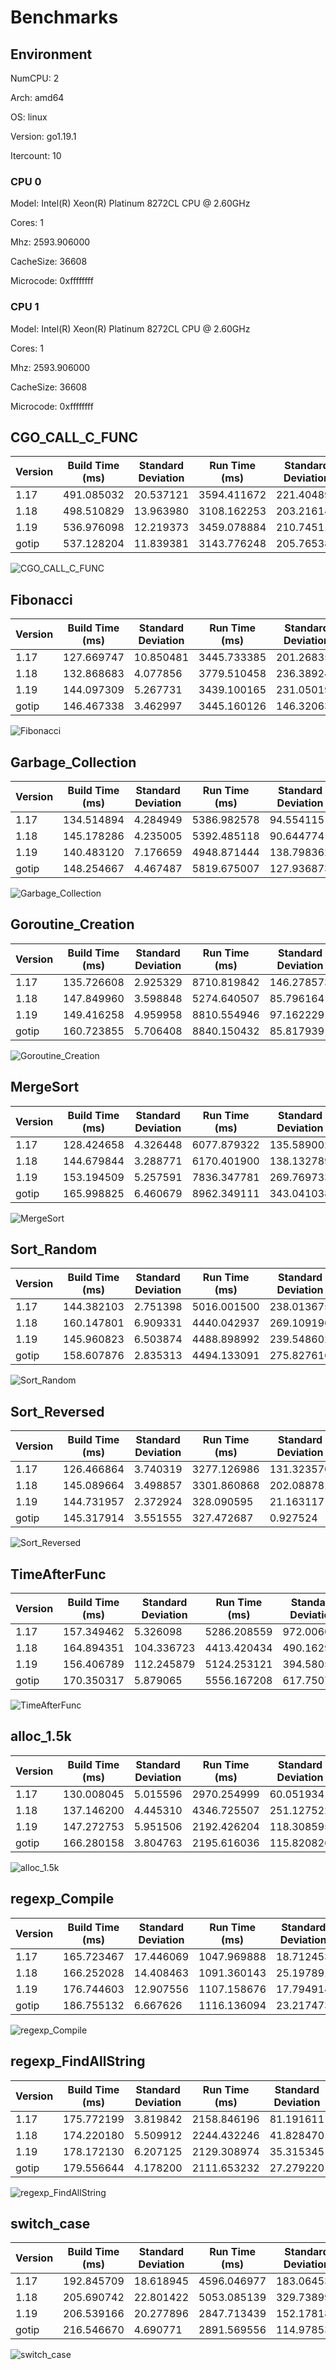 # Benchmarks

## Environment

NumCPU: 2

Arch: amd64

OS: linux

Version: go1.19.1

Itercount: 10

### CPU 0

Model: Intel(R) Xeon(R) Platinum 8272CL CPU @ 2.60GHz

Cores: 1

Mhz: 2593.906000

CacheSize: 36608

Microcode: 0xffffffff

### CPU 1

Model: Intel(R) Xeon(R) Platinum 8272CL CPU @ 2.60GHz

Cores: 1

Mhz: 2593.906000

CacheSize: 36608

Microcode: 0xffffffff

## CGO_CALL_C_FUNC

| Version | Build Time (ms) | Standard Deviation | Run Time (ms) | Standard Deviation |
| ------ | ------ | ------ | ------ | ------ |
| 1.17 | 491.085032 | 20.537121 | 3594.411672 | 221.404895 |
| 1.18 | 498.510829 | 13.963980 | 3108.162253 | 203.216146 |
| 1.19 | 536.976098 | 12.219373 | 3459.078884 | 210.745115 |
| gotip | 537.128204 | 11.839381 | 3143.776248 | 205.765388 |

![CGO_CALL_C_FUNC](./CGO_CALL_C_FUNC__1eb049ef6b.png)

## Fibonacci

| Version | Build Time (ms) | Standard Deviation | Run Time (ms) | Standard Deviation |
| ------ | ------ | ------ | ------ | ------ |
| 1.17 | 127.669747 | 10.850481 | 3445.733385 | 201.268353 |
| 1.18 | 132.868683 | 4.077856 | 3779.510458 | 236.389243 |
| 1.19 | 144.097309 | 5.267731 | 3439.100165 | 231.050192 |
| gotip | 146.467338 | 3.462997 | 3445.160126 | 146.320631 |

![Fibonacci](./Fibonacci__016be0f0bc.png)

## Garbage_Collection

| Version | Build Time (ms) | Standard Deviation | Run Time (ms) | Standard Deviation |
| ------ | ------ | ------ | ------ | ------ |
| 1.17 | 134.514894 | 4.284949 | 5386.982578 | 94.554115 |
| 1.18 | 145.178286 | 4.235005 | 5392.485118 | 90.644774 |
| 1.19 | 140.483120 | 7.176659 | 4948.871444 | 138.798362 |
| gotip | 148.254667 | 4.467487 | 5819.675007 | 127.936873 |

![Garbage_Collection](./Garbage_Collection__f27466590e.png)

## Goroutine_Creation

| Version | Build Time (ms) | Standard Deviation | Run Time (ms) | Standard Deviation |
| ------ | ------ | ------ | ------ | ------ |
| 1.17 | 135.726608 | 2.925329 | 8710.819842 | 146.278573 |
| 1.18 | 147.849960 | 3.598848 | 5274.640507 | 85.796164 |
| 1.19 | 149.416258 | 4.959958 | 8810.554946 | 97.162229 |
| gotip | 160.723855 | 5.706408 | 8840.150432 | 85.817939 |

![Goroutine_Creation](./Goroutine_Creation__c0773f341a.png)

## MergeSort

| Version | Build Time (ms) | Standard Deviation | Run Time (ms) | Standard Deviation |
| ------ | ------ | ------ | ------ | ------ |
| 1.17 | 128.424658 | 4.326448 | 6077.879322 | 135.589002 |
| 1.18 | 144.679844 | 3.288771 | 6170.401900 | 138.132789 |
| 1.19 | 153.194509 | 5.257591 | 7836.347781 | 269.769733 |
| gotip | 165.998825 | 6.460679 | 8962.349111 | 343.041038 |

![MergeSort](./MergeSort__619024e898.png)

## Sort_Random

| Version | Build Time (ms) | Standard Deviation | Run Time (ms) | Standard Deviation |
| ------ | ------ | ------ | ------ | ------ |
| 1.17 | 144.382103 | 2.751398 | 5016.001500 | 238.013675 |
| 1.18 | 160.147801 | 6.909331 | 4440.042937 | 269.109196 |
| 1.19 | 145.960823 | 6.503874 | 4488.898992 | 239.548602 |
| gotip | 158.607876 | 2.835313 | 4494.133091 | 275.827616 |

![Sort_Random](./Sort_Random__7a0a58c9e3.png)

## Sort_Reversed

| Version | Build Time (ms) | Standard Deviation | Run Time (ms) | Standard Deviation |
| ------ | ------ | ------ | ------ | ------ |
| 1.17 | 126.466864 | 3.740319 | 3277.126986 | 131.323570 |
| 1.18 | 145.089664 | 3.498857 | 3301.860868 | 202.088781 |
| 1.19 | 144.731957 | 2.372924 | 328.090595 | 21.163117 |
| gotip | 145.317914 | 3.551555 | 327.472687 | 0.927524 |

![Sort_Reversed](./Sort_Reversed__4f239a2e28.png)

## TimeAfterFunc

| Version | Build Time (ms) | Standard Deviation | Run Time (ms) | Standard Deviation |
| ------ | ------ | ------ | ------ | ------ |
| 1.17 | 157.349462 | 5.326098 | 5286.208559 | 972.006034 |
| 1.18 | 164.894351 | 104.336723 | 4413.420434 | 490.162963 |
| 1.19 | 156.406789 | 112.245879 | 5124.253121 | 394.580580 |
| gotip | 170.350317 | 5.879065 | 5556.167208 | 617.750747 |

![TimeAfterFunc](./TimeAfterFunc__b4a2fe2bf5.png)

## alloc_1.5k

| Version | Build Time (ms) | Standard Deviation | Run Time (ms) | Standard Deviation |
| ------ | ------ | ------ | ------ | ------ |
| 1.17 | 130.008045 | 5.015596 | 2970.254999 | 60.051934 |
| 1.18 | 137.146200 | 4.445310 | 4346.725507 | 251.127522 |
| 1.19 | 147.272753 | 5.951506 | 2192.426204 | 118.308595 |
| gotip | 166.280158 | 3.804763 | 2195.616036 | 115.820826 |

![alloc_1.5k](./alloc_1.5k__78691b2f49.png)

## regexp_Compile

| Version | Build Time (ms) | Standard Deviation | Run Time (ms) | Standard Deviation |
| ------ | ------ | ------ | ------ | ------ |
| 1.17 | 165.723467 | 17.446069 | 1047.969888 | 18.712453 |
| 1.18 | 166.252028 | 14.408463 | 1091.360143 | 25.197891 |
| 1.19 | 176.744603 | 12.907556 | 1107.158676 | 17.794914 |
| gotip | 186.755132 | 6.667626 | 1116.136094 | 23.217473 |

![regexp_Compile](./regexp_Compile__b52c0e0ed5.png)

## regexp_FindAllString

| Version | Build Time (ms) | Standard Deviation | Run Time (ms) | Standard Deviation |
| ------ | ------ | ------ | ------ | ------ |
| 1.17 | 175.772199 | 3.819842 | 2158.846196 | 81.191611 |
| 1.18 | 174.220180 | 5.509912 | 2244.432246 | 41.828470 |
| 1.19 | 178.172130 | 6.207125 | 2129.308974 | 35.315345 |
| gotip | 179.556644 | 4.178200 | 2111.653232 | 27.279220 |

![regexp_FindAllString](./regexp_FindAllString__efbe67306d.png)

## switch_case

| Version | Build Time (ms) | Standard Deviation | Run Time (ms) | Standard Deviation |
| ------ | ------ | ------ | ------ | ------ |
| 1.17 | 192.845709 | 18.618945 | 4596.046977 | 183.064539 |
| 1.18 | 205.690742 | 22.801422 | 5053.085139 | 329.738992 |
| 1.19 | 206.539166 | 20.277896 | 2847.713439 | 152.178189 |
| gotip | 216.546670 | 4.690771 | 2891.569556 | 114.978536 |

![switch_case](./switch_case__725e73000e.png)

